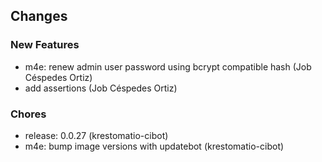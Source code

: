 ## Changes

### New Features

* m4e: renew admin user password using bcrypt compatible hash (Job Céspedes Ortiz)
* add assertions (Job Céspedes Ortiz)

### Chores

* release: 0.0.27 (krestomatio-cibot)
* m4e: bump image versions with updatebot (krestomatio-cibot)
